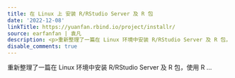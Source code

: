 ```yaml
---
title: 在 Linux 上 安装 R/RStudio Server 及 R 包
date: '2022-12-08'
linkTitle: https://yuanfan.rbind.io/project/installr/
source: earfanfan | 袁凡
description: <p>重新整理了一篇在 Linux 环境中安装 R/RStudio Server 及 R 包，使用 R ...
disable_comments: true
---
```

<p>重新整理了一篇在 Linux 环境中安装 R/RStudio Server 及 R 包，使用 R ...